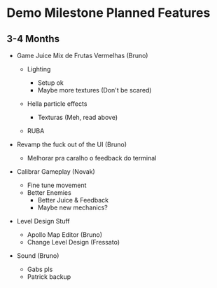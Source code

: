 # Demo Milestone Planned Features
## 3-4 Months

* Game Juice Mix de Frutas Vermelhas (Bruno)
    * Lighting
        * Setup ok
        * Maybe more textures (Don't be scared)
    
    * Hella particle effects
        * Texturas (Meh, read above)
    * RUBA

* Revamp the fuck out of the UI (Bruno)
    * Melhorar pra caralho o feedback do terminal

* Calibrar Gameplay (Novak)
    * Fine tune movement
    * Better Enemies
        * Better Juice & Feedback
        * Maybe new mechanics?
    
* Level Design Stuff
    * Apollo Map Editor (Bruno)
    * Change Level Design (Fressato)
    
* Sound (Bruno)
    * Gabs pls
    * Patrick backup